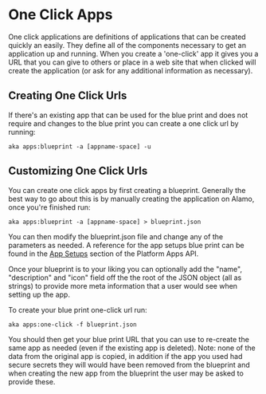 # One Click Apps

One click applications are definitions of applications that can be created quickly an easily.  They define all of the components necessary to get an application up and running.  When you create a 'one-click' app it gives you a URL that you can give to others or place in a web site that when clicked will create the application (or ask for any additional information as necessary).

## Creating One Click Urls

If there's an existing app that can be used for the blue print and does not require and changes to the blue print you can create a one click url by running:

```shell
aka apps:blueprint -a [appname-space] -u 
```

## Customizing One Click Urls

You can create one click apps by first creating a blueprint.  Generally the best way to go about this is by manually creating the application on Alamo, once you're finished run:

```shell
aka apps:blueprint -a [appname-space] > blueprint.json
```
You can then modify the blueprint.json file and change any of the parameters as needed.  A reference for the app setups blue print can be found in the [App Setups](/architecture/apps-api/apps-api.md#app-setup) section of the Platform Apps API.

Once your blueprint is to your liking you can optionally add the "name", "description" and "icon" field off the the root of the JSON object (all as strings) to provide more meta information that a user would see when setting up the app.  

To create your blue print one-click url run:

```shell
aka apps:one-click -f blueprint.json
```

You should then get your blue print URL that you can use to re-create the same app as needed (even if the existing app is deleted).  Note: none of the data from the original app is copied, in addition if the app you used had secure secrets they will would have been removed from the blueprint and when creating the new app from the blueprint the user may be asked to provide these.

